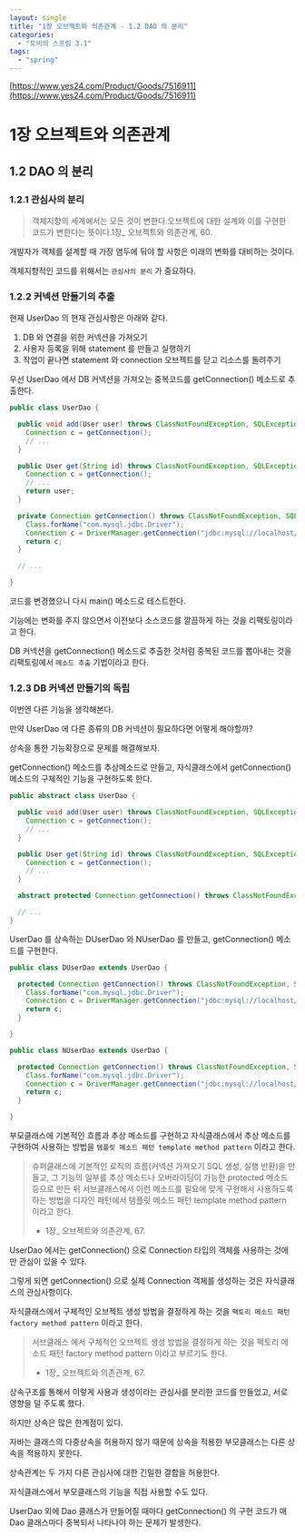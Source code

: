 ```yaml
---
layout: single
title: "1장 오브젝트와 의존관계 - 1.2 DAO 의 분리"
categories:
  - "토비의 스프링 3.1"
tags:
  - "spring"
---
```


[https://www.yes24.com/Product/Goods/7516911](https://www.yes24.com/Product/Goods/7516911)

# 1장 오브젝트와 의존관계

## 1.2 DAO 의 분리

### 1.2.1 관심사의 분리

> 객체지향의 세계에서는 모든 것이 변한다.오브젝트에 대한 설계와 이를 구현한 코드가 변한다는 뜻이다.1장_ 오브젝트와 의존관계, 60.

개발자가 객체를 설계할 때 가장 염두에 둬야 할 사항은 미래의 변화를 대비하는 것이다.

객체지향적인 코드를 위해서는 `관심사의 분리` 가 중요하다.

### 1.2.2 커넥션 만들기의 추출

현재 UserDao 의 현재 관심사항은 아래와 같다.

1. DB 와 연결을 위한 커넥션을 가져오기
2. 사용자 등록을 위해 statement 를 만들고 실행하기
3. 작업이 끝나면 statement 와 connection 오브젝트를 닫고 리소스를 돌려주기

우선 UserDao 에서 DB 커넥션을 가져오는 중복코드를 getConnection() 메소드로 추출한다.

```java
public class UserDao {

  public void add(User user) throws ClassNotFoundException, SQLException {
    Connection c = getConnection();
    // ...
  }

  public User get(String id) throws ClassNotFoundException, SQLException {
    Connection c = getConnection();
    // ...
    return user;
  }

  private Connection getConnection() throws ClassNotFoundException, SQLException {
    Class.forName("com.mysql.jdbc.Driver");
    Connection c = DriverManager.getConnection("jdbc:mysql://localhost/springbook?characterEncoding=UTF-8", "spring", "book");
    return c;
  }

  // ...

}
```

코드를 변경했으니 다시 main() 메소드로 테스트한다.

기능에는 변화를 주지 않으면서 이전보다 소스코드를 깔끔하게 하는 것을 리팩토링이라고 한다.

DB 커넥션을 getConnection() 메소드로 추출한 것처럼 중복된 코드를 뽑아내는 것을 리팩토링에서 `메소드 추출` 기법이라고 한다.

### 1.2.3 DB 커넥션 만들기의 독립

이번엔 다른 기능을 생각해본다.

만약 UserDao 에 다른 종류의 DB 커넥션이 필요하다면 어떻게 해야할까?

상속을 통한 기능확장으로 문제를 해결해보자.

getConnection() 메소드를 추상메소드로 만들고, 자식클래스에서 getConnection() 메소드의 구체적인 기능을 구현하도록 한다.

```java
public abstract class UserDao {

  public void add(User user) throws ClassNotFoundException, SQLException {
    Connection c = getConnection();
    // ...
  }

  public User get(String id) throws ClassNotFoundException, SQLException {
    Connection c = getConnection();
    // ...
  }

  abstract protected Connection getConnection() throws ClassNotFoundException, SQLException ;

  // ...
}
```

UserDao 를 상속하는 DUserDao 와 NUserDao 를 만들고, getConnection() 메소드를 구현한다.

```java
public class DUserDao extends UserDao {

  protected Connection getConnection() throws ClassNotFoundException, SQLException {
    Class.forName("com.mysql.jdbc.Driver");
    Connection c = DriverManager.getConnection("jdbc:mysql://localhost/springbook?characterEncoding=UTF-8", "spring", "book");
    return c;
  }

}
```

```java
public class NUserDao extends UserDao {

  protected Connection getConnection() throws ClassNotFoundException, SQLException {
    Class.forName("com.mysql.jdbc.Driver");
    Connection c = DriverManager.getConnection("jdbc:mysql://localhost/springbook?characterEncoding=UTF-8", "spring", "book");
    return c;
  }

}
```

부모클래스에 기본적인 흐름과 추상 메소드를 구현하고 자식클래스에서 추상 메소드를 구현하여 사용하는 방법을 `템플릿 메소드 패턴 template method pattern` 이라고 한다.

> 슈퍼클래스에 기본적인 로직의 흐름(커넥션 가져오기 SQL 생성, 실행 반환)을 만들고, 그 기능의 일부를 추상 메소드나 오버라이딩이 가능한 protected 메소드 등으로 만든 뒤 서브클래스에서 이런 메소드를 필요에 맞게 구현해서 사용하도록 하는 방법을 디자인 패턴에서 템플릿 메소드 패턴 template method pattern 이라고 한다.
> - 1장_ 오브젝트와 의존관계, 67.

UserDao 에서는 getConnection() 으로 Connection 타입의 객체를 사용하는 것에만 관심이 있을 수 있다.

그렇게 되면 getConnection() 으로 실제 Connection 객체를 생성하는 것은 자식클래스의 관심사항이다.

자식클래스에서 구체적인 오브젝트 생성 방법을 결정하게 하는 것을 `팩토리 메소드 패턴 factory method pattern` 이라고 한다.

> 서브클래스 에서 구체적인 오브젝트 생성 방법을 결정하게 하는 것을 팩토리 메소드 패턴 factory method pattern 이라고 부르기도 한다.
> - 1장_ 오브젝트와 의존관계, 67.

상속구조를 통해서 이렇게 사용과 생성이라는 관심사를 분리한 코드를 만들었고, 서로 영향을 덜 주도록 했다.

하지만 상속은 많은 한계점이 있다.

자바는 클래스의 다중상속을 허용하지 않기 때문에 상속을 적용한 부모클래스는 다른 상속을 적용하지 못한다.

상속관계는 두 가지 다른 관심사에 대한 긴밀한 결합을 허용한다.

자식클래스에서 부모클래스의 기능을 직접 사용할 수도 있다.

UserDao 외에 Dao 클래스가 만들어질 때마다 getConnection() 의 구현 코드가 매 Dao 클래스마다 중복되서 나타나야 하는 문제가 발생한다.
